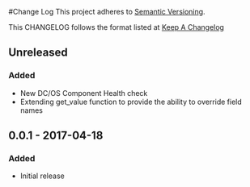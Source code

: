 #Change Log
This project adheres to [Semantic Versioning](http://semver.org/).

This CHANGELOG follows the format listed at [Keep A Changelog](http://keepachangelog.com/)

## Unreleased
### Added
- New DC/OS Component Health check
- Extending get_value function to provide the ability to override field names
## 0.0.1 - 2017-04-18

### Added
- Initial release

